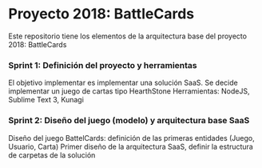 # Proyecto 2018: BattleCards

Este repositorio tiene los elementos de la arquitectura base del proyecto 2018: BattleCards

### Sprint 1: Definición del proyecto y herramientas
El objetivo implementar es implementar una solución SaaS.
Se decide implementar un juego de cartas tipo HearthStone
Herramientas: NodeJS, Sublime Text 3, Kunagi

### Sprint 2: Diseño del juego (modelo) y arquitectura base SaaS
Diseño del juego BattelCards: definición de las primeras entidades (Juego, Usuario, Carta)
Primer diseño de la arquitectura SaaS, definir la estructura de carpetas de la solución
